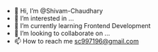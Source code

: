 - 👋 Hi, I’m @Shivam-Chaudhary
- 👀 I’m interested in ...
- 🌱 I’m currently learning Frontend Development
- 💞️ I’m looking to collaborate on ...
- 📫 How to reach me sc997196@gmail.com

<!---
Shivam-Chaudhary11/Shivam-Chaudhary11 is a ✨ special ✨ repository because its `README.md` (this file) appears on your GitHub profile.
You can click the Preview link to take a look at your changes.
--->
